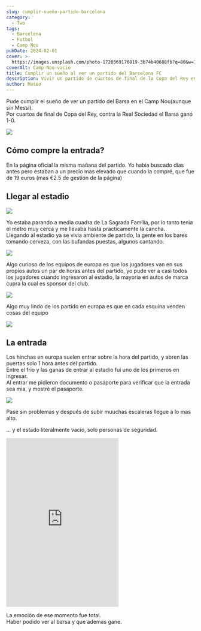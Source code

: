```yaml
---
slug: cumplir-sueño-partido-barcelona
category:
  - Two
tags:
  - Barcelona
  - Futbol
  - Camp Nou
pubDate: 2024-02-01
cover: >-
  https://images.unsplash.com/photo-1720369176819-3b74b40688fb?q=80&w=1374&auto=format&fit=crop&ixlib=rb-4.0.3&ixid=M3wxMjA3fDB8MHxwaG90by1wYWdlfHx8fGVufDB8fHx8fA%3D%3D
coverAlt: Camp-Nou-vacio
title: Cumplir un sueño al ver un partido del Barcelona FC
description: Vivir un partido de cuartos de final de la Copa del Rey en el Camp Nou
author: Mateo
---
```


Pude cumplir el sueño de ver un partido del Barsa en el Camp Nou(aunque sin Messi).<br/>
Por cuartos de final de Copa del Rey, contra la Real Sociedad el Barsa ganó 1-0.

![](/img/Barsa/IMG_8036.jpg)

## Cómo compre la entrada?

En la página oficial la misma mañana del partido. Yo habia buscado dias antes pero estaban a un precio mas elevado que cuando la compré, que fue de 19 euros (mas €2.5 de gestión de la página)

## Llegar al estadio

![](/img/Barsa/CE682D54-3E09-4D0F-B905-1C9E7E20C2DD.jpg)

Yo estaba parando a media cuadra de La Sagrada Familia, por lo tanto tenia el metro muy cerca y me llevaba hasta practicamente la cancha.<br/>
Llegando al estadio ya se vivia ambiente de partido, la gente en los bares tomando cerveza, con las bufandas puestas, algunos cantando.

![](/img/Barsa/IMG_8008.jpg)

Algo curioso de los equipos de europa es que los jugadores van en sus propios autos un par de horas antes del partido, yo pude ver a casi todos los jugadores cuando ingresaron al estadio, la mayoria en autos de marca cupra la cual es sponsor del club.

![](/img/Barsa/8598482A-444E-472E-AC26-F89B40E9991B.jpg)

Algo muy lindo de los partido en europa es que en cada esquina venden cosas del equipo

![](/img/Barsa/IMG_8010.jpg)

## La entrada

Los hinchas en europa suelen entrar sobre la hora del partido, y abren las puertas solo 1 hora antes del partido. <br/>
Entre el frio y las ganas de entrar al estadio fui uno de los primeros en ingresar.<br/> Al entrar me pidieron documento o pasaporte para verificar que la entrada sea mia, y mostré el pasaporte.<br/>

![](/img/Barsa/E3F0573A-8A10-4CBF-B672-0AC170823A70.jpg)

Pase sin problemas y después de subir muuchas escaleras llegue a lo mas alto.

... y el estado literalmente vacío, solo personas de seguridad. <br/>

<iframe width="300" height="450" src="https://www.youtube.com/embed/n_0PJIgblUI" title="Camp Nou pre match🔥⚽️" frameborder="0" allow="accelerometer; autoplay; clipboard-write; encrypted-media; gyroscope; picture-in-picture; web-share" referrerpolicy="strict-origin-when-cross-origin" allowfullscreen></iframe>

La emoción de ese momento fue total. <br/>
Haber podido ver al barsa y que ademas gane.
